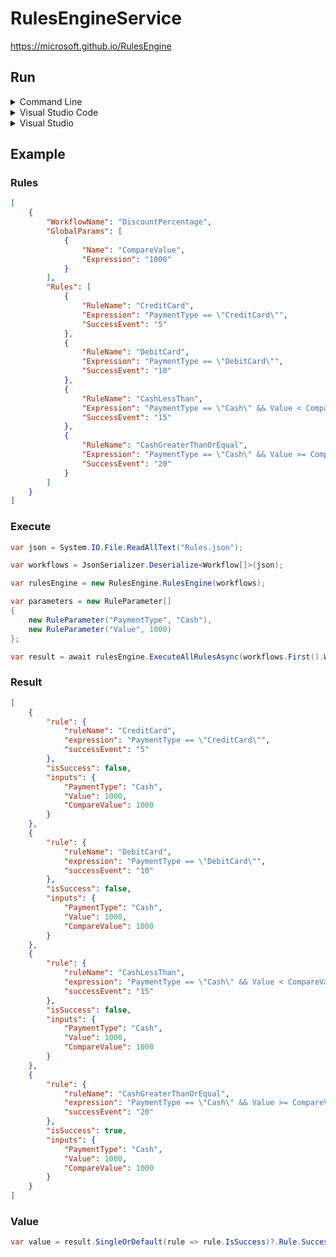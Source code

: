 # RulesEngineService

https://microsoft.github.io/RulesEngine

## Run

<details>
<summary>Command Line</summary>

#### Prerequisites

* [.NET SDK](https://dotnet.microsoft.com/download)

#### Steps

1. Open directory **source\RulesEngineService** in command line and execute **dotnet run**.
3. Open <https://localhost:5000>.

</details>

<details>
<summary>Visual Studio Code</summary>

#### Prerequisites

* [.NET SDK](https://dotnet.microsoft.com/download)
* [Visual Studio Code](https://code.visualstudio.com)
* [C# Extension](https://marketplace.visualstudio.com/items?itemName=ms-vscode.csharp)

#### Steps

1. Open **source** directory in Visual Studio Code.
2. Press **F5**.

</details>

<details>
<summary>Visual Studio</summary>

#### Prerequisites

* [Visual Studio](https://visualstudio.microsoft.com)

#### Steps

1. Open **source\RulesEngineService.sln** in Visual Studio.
2. Set **RulesEngineService** as startup project.
3. Press **F5**.

</details>

## Example

### Rules

```json
[
    {
        "WorkflowName": "DiscountPercentage",
        "GlobalParams": [
            {
                "Name": "CompareValue",
                "Expression": "1000"
            }
        ],
        "Rules": [
            {
                "RuleName": "CreditCard",
                "Expression": "PaymentType == \"CreditCard\"",
                "SuccessEvent": "5"
            },
            {
                "RuleName": "DebitCard",
                "Expression": "PaymentType == \"DebitCard\"",
                "SuccessEvent": "10"
            },
            {
                "RuleName": "CashLessThan",
                "Expression": "PaymentType == \"Cash\" && Value < CompareValue",
                "SuccessEvent": "15"
            },
            {
                "RuleName": "CashGreaterThanOrEqual",
                "Expression": "PaymentType == \"Cash\" && Value >= CompareValue",
                "SuccessEvent": "20"
            }
        ]
    }
]
```

### Execute

```cs
var json = System.IO.File.ReadAllText("Rules.json");

var workflows = JsonSerializer.Deserialize<Workflow[]>(json);

var rulesEngine = new RulesEngine.RulesEngine(workflows);

var parameters = new RuleParameter[]
{
    new RuleParameter("PaymentType", "Cash"),
    new RuleParameter("Value", 1000)
};

var result = await rulesEngine.ExecuteAllRulesAsync(workflows.First().WorkflowName, parameters);
```

### Result

```json
[
    {
        "rule": {
            "ruleName": "CreditCard",
            "expression": "PaymentType == \"CreditCard\"",
            "successEvent": "5"
        },
        "isSuccess": false,
        "inputs": {
            "PaymentType": "Cash",
            "Value": 1000,
            "CompareValue": 1000
        }
    },
    {
        "rule": {
            "ruleName": "DebitCard",
            "expression": "PaymentType == \"DebitCard\"",
            "successEvent": "10"
        },
        "isSuccess": false,
        "inputs": {
            "PaymentType": "Cash",
            "Value": 1000,
            "CompareValue": 1000
        }
    },
    {
        "rule": {
            "ruleName": "CashLessThan",
            "expression": "PaymentType == \"Cash\" && Value < CompareValue",
            "successEvent": "15"
        },
        "isSuccess": false,
        "inputs": {
            "PaymentType": "Cash",
            "Value": 1000,
            "CompareValue": 1000
        }
    },
    {
        "rule": {
            "ruleName": "CashGreaterThanOrEqual",
            "expression": "PaymentType == \"Cash\" && Value >= CompareValue",
            "successEvent": "20"
        },
        "isSuccess": true,
        "inputs": {
            "PaymentType": "Cash",
            "Value": 1000,
            "CompareValue": 1000
        }
    }
]
```

### Value

```cs
var value = result.SingleOrDefault(rule => rule.IsSuccess)?.Rule.SuccessEvent; // 20
```
